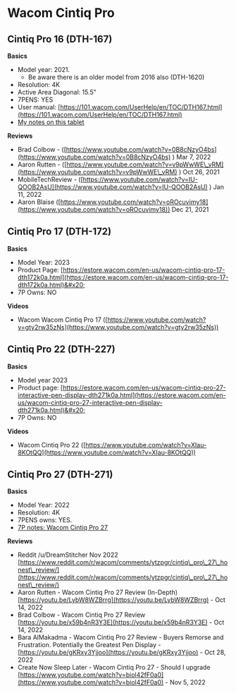 # Wacom Cintiq Pro

## Cintiq Pro 16 (DTH-167)

**Basics**

* Model year: 2021.&#x20;
  * Be aware there is an older model from 2016 also (DTH-1620)
* Resolution: 4K
* Active Area Diagonal: 15.5"
* 7PENS: YES
* User manual: [https://101.wacom.com/UserHelp/en/TOC/DTH167.html](https://101.wacom.com/UserHelp/en/TOC/DTH167.html) &#x20;
* [My notes on this tablet](wacom-cintiq-pro-16-dth-167/7p-notes-wacom-cintiq-pro-16-dth-167.md)&#x20;

**Reviews**

* Brad Colbow - ([https://www.youtube.com/watch?v=0B8cNzyO4bs](https://www.youtube.com/watch?v=0B8cNzyO4bs) ) Mar 7, 2022
* Aaron Rutten - ([https://www.youtube.com/watch?v=v9pWwWE\_vRM](https://www.youtube.com/watch?v=v9pWwWE\_vRM) ) Oct 26, 2021
* MobileTechReview - ([https://www.youtube.com/watch?v=IU-QOOB2AsU](https://www.youtube.com/watch?v=IU-QOOB2AsU) ) Jan 11, 2022
* Aaron Blaise ([https://www.youtube.com/watch?v=oROcuvimy18](https://www.youtube.com/watch?v=oROcuvimy18)) Dec 21, 2021

## Cintiq Pro 17 (DTH-172)

**Basics**

* Model Year: 2023
* Product Page: [https://estore.wacom.com/en-us/wacom-cintiq-pro-17-dth172k0a.html](https://estore.wacom.com/en-us/wacom-cintiq-pro-17-dth172k0a.html)&#x20;
* 7P Owns: NO

**Videos**

* Wacom Wacom Cintiq Pro 17 ([https://www.youtube.com/watch?v=gty2rw35zNs](https://www.youtube.com/watch?v=gty2rw35zNs))

## Cintiq Pro 22 (DTH-227)

**Basics**

* Model year 2023
* Product page: [https://estore.wacom.com/en-us/wacom-cintiq-pro-27-interactive-pen-display-dth271k0a.html](https://estore.wacom.com/en-us/wacom-cintiq-pro-27-interactive-pen-display-dth271k0a.html)&#x20;
* 7P Owns: NO

**Videos**

* Wacom Cintiq Pro 22 ([https://www.youtube.com/watch?v=XIau-8KOtQQ](https://www.youtube.com/watch?v=XIau-8KOtQQ))

## Cintiq Pro 27 (DTH-271)

**Basics**

* Model Year: 2022
* Resolution: 4K
* 7PENS owns: YES.
* [7P notes: Wacom Cintiq Pro 27](wacom-cintiq-pro-27-dth-271/7p-notes-wacom-dth271.md)

**Reviews**

* Reddit /u/DreamStitcher Nov 2022 [https://www.reddit.com/r/wacom/comments/ytzpgr/cintiq\_pro\_27\_honest\_review/](https://www.reddit.com/r/wacom/comments/ytzpgr/cintiq\_pro\_27\_honest\_review/)
* Aaron Rutten - Wacom Cintiq Pro 27 Review (In-Depth) [https://youtu.be/LybW8WZBrrg](https://youtu.be/LybW8WZBrrg) - Oct 14, 2022
* Brad Colbow - Wacom Cintiq Pro 27 Review  [https://youtu.be/x59b4nR3Y3E](https://youtu.be/x59b4nR3Y3E) - Oct 14, 2022
* Bara AlMakadma - Wacom Cintiq Pro 27 Review - Buyers Remorse and Frustration. Potentially the Greatest Pen Display - [https://youtu.be/gKRxy3Yjjoo](https://youtu.be/gKRxy3Yjjoo) - Oct 28, 2022
* Create Now Sleep Later - Wacom Cintiq Pro 27 - Should I upgrade [https://www.youtube.com/watch?v=biol42fF0a0](https://www.youtube.com/watch?v=biol42fF0a0) - Nov 5, 2022
